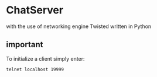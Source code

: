 # ChatServer
with the use of networking engine Twisted written in Python

## important

To initialize a client simply enter:
```
telnet localhost 19999
```
